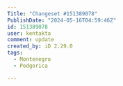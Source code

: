```yaml
---
Title: "Changeset #151389078"
PublishDate: "2024-05-16T04:59:46Z"
id: 151389078
user: kentakta
comment: update
created_by: iD 2.29.0
tags:
  - Montenegro
  - Podgorica

---
```

